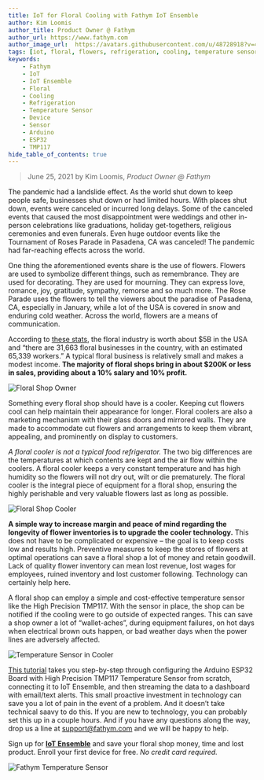 ```yaml
---
title: IoT for Floral Cooling with Fathym IoT Ensemble
author: Kim Loomis
author_title: Product Owner @ Fathym
author_url: https://www.fathym.com
author_image_url:  https://avatars.githubusercontent.com/u/48728918?v=4
tags: [iot, floral, flowers, refrigeration, cooling, temperature sensor, Arduino, ESP32, TMP117]
keywords:
    - Fathym
    - IoT
    - IoT Ensemble
    - Floral
    - Cooling
    - Refrigeration
    - Temperature Sensor
    - Device
    - Sensor
    - Arduino
    - ESP32
    - TMP117
hide_table_of_contents: true
---
```


> June 25, 2021 by Kim Loomis, _Product Owner @ Fathym_

The pandemic had a landslide effect. As the world shut down to keep people safe, businesses shut down or had limited hours. With places shut down, events were canceled or incurred long delays. Some of the canceled events that caused the most disappointment were weddings and other in-person celebrations like graduations, holiday get-togethers, religious ceremonies and even funerals. Even huge outdoor events like the Tournament of Roses Parade in Pasadena, CA was canceled! The pandemic had far-reaching effects across the world.

One thing the aforementioned events share is the use of flowers. Flowers are used to symbolize different things, such as remembrance.  They are used for decorating. They are used for mourning. They can express love, romance, joy, gratitude, sympathy, remorse and so much more. The Rose Parade uses the flowers to tell the viewers about the paradise of Pasadena, CA, especially in January, while a lot of the USA is covered in snow and enduring cold weather. Across the world, flowers are a means of communication. 

According to [these stats](https://whydoeseverythingsuck.net/blog/flower-industry-statistics/#:~:text=It's%20estimated%20the%20floral%20industry%20in%20the%20US%20is%20worth%20%245%20billion.,-(IBISWorld)&text=Based%20on%20the%20floral%20industry,with%20an%20estimated%2065%2C339%20workers.), the floral industry is worth about $5B in the USA and “there are 31,663 floral businesses in the country, with an estimated 65,339 workers.” A typical floral business is relatively small and makes a modest income. **The majority of floral shops bring in about $200K or less in sales, providing about a 10% salary and 10% profit.** 

![Floral Shop Owner](https://www.fathym.com/iot/img/screenshots/floral_shop_owner.jpg)

Something every floral shop should have is a cooler. Keeping cut flowers cool can help maintain their appearance for longer. Floral coolers are also a marketing mechanism with their glass doors and mirrored walls. They are made to accommodate cut flowers and arrangements to keep them vibrant, appealing, and prominently on display to customers. 

*A floral cooler is not a typical food refrigerator.*  The two big differences are the temperatures at which contents are kept and the air flow within the coolers. A floral cooler keeps a very constant temperature and has high humidity so the flowers will not dry out, wilt or die prematurely. The floral cooler is the integral piece of equipment for a floral shop, ensuring the highly perishable and very valuable flowers last as long as possible. 


![Floral Shop Cooler](https://www.fathym.com/iot/img/screenshots/floral_shop_cooler.jpg)

**A simple way to increase margin and peace of mind regarding the longevity of flower inventories is to upgrade the cooler technology.**  This does not have to be complicated or expensive – the goal is to keep costs low and results high. Preventive measures to keep the stores of flowers at optimal operations can save a floral shop a lot of money and retain goodwill. Lack of quality flower inventory can mean lost revenue, lost wages for employees, ruined inventory and lost customer following. Technology can certainly help here.

A floral shop can employ a simple and cost-effective temperature sensor like the High Precision TMP117.  With the sensor in place, the shop can be notified if the cooling were to go outside of expected ranges. This can save a shop owner a lot of “wallet-aches”, during equipment failures, on hot days when electrical brown outs happen, or bad weather days when the power lines are adversely affected.

![Temperature Sensor in Cooler](https://www.fathym.com/iot/img/screenshots/floral_temperature_sensor_in_cooler.jpg)

[This tutorial](https://www.fathym.com/iot/docs/tutorials/esp32-tmp117-fridge-monitor) takes you step-by-step through configuring the Arduino ESP32 Board with High Precision TMP117 Temperature Sensor from scratch, connecting it to IoT Ensemble, and then streaming the data to a dashboard with email/text alerts. This small proactive investment in technology can save you a lot of pain in the event of a problem. And it doesn’t take technical saavy to do this.  If you are new to technology, you can probably set this up in a couple hours.  And if you have any questions along the way, drop us a line at support@fathym.com and we will be happy to help.  

Sign up for **[IoT Ensemble](https://www.fathym.com/iot)** and save your floral shop money, time and lost product. Enroll your first device for free. _No credit card required._

![Fathym Temperature Sensor](https://www.fathym.com/iot/img/screenshots/floral_fathym_temperature_sensor.jpg)